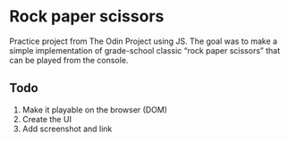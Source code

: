 # Rock paper scissors

Practice project from The Odin Project using JS. The goal was to make a simple implementation of grade-school classic “rock paper scissors” that can be played from the console.

## Todo

1. Make it playable on the browser (DOM)
1. Create the UI 
1. Add screenshot and link

